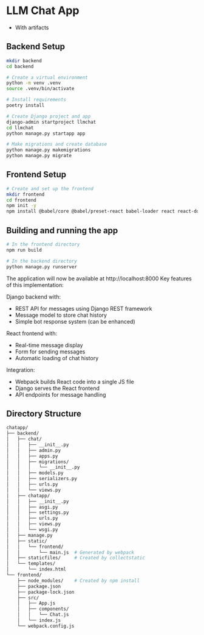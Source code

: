 # LLM Chat App

-   With artifacts

## Backend Setup

```bash
mkdir backend
cd backend

# Create a virtual environment
python -m venv .venv
source .venv/bin/activate

# Install requirements
poetry install

# Create Django project and app
django-admin startproject llmchat
cd llmchat
python manage.py startapp app

# Make migrations and create database
python manage.py makemigrations
python manage.py migrate
```

## Frontend Setup

```bash
# Create and set up the frontend
mkdir frontend
cd frontend
npm init -y
npm install @babel/core @babel/preset-react babel-loader react react-dom webpack webpack-cli
```

## Building and running the app

```bash
# In the frontend directory
npm run build
```

```bash
# In the backend directory
python manage.py runserver
```

The application will now be available at http://localhost:8000
Key features of this implementation:

Django backend with:

-   REST API for messages using Django REST framework
-   Message model to store chat history
-   Simple bot response system (can be enhanced)

React frontend with:

-   Real-time message display
-   Form for sending messages
-   Automatic loading of chat history

Integration:

-   Webpack builds React code into a single JS file
-   Django serves the React frontend
-   API endpoints for message handling

## Directory Structure

```bash
chatapp/
├── backend/
│   ├── chat/
│   │   ├── __init__.py
│   │   ├── admin.py
│   │   ├── apps.py
│   │   ├── migrations/
│   │   │   └── __init__.py
│   │   ├── models.py
│   │   ├── serializers.py
│   │   ├── urls.py
│   │   └── views.py
│   ├── chatapp/
│   │   ├── __init__.py
│   │   ├── asgi.py
│   │   ├── settings.py
│   │   ├── urls.py
│   │   ├── views.py
│   │   └── wsgi.py
│   ├── manage.py
│   ├── static/
│   │   └── frontend/
│   │       └── main.js  # Generated by webpack
│   ├── staticfiles/     # Created by collectstatic
│   └── templates/
│       └── index.html
└── frontend/
    ├── node_modules/    # Created by npm install
    ├── package.json
    ├── package-lock.json
    ├── src/
    │   ├── App.js
    │   ├── components/
    │   │   └── Chat.js
    │   └── index.js
    └── webpack.config.js
```
